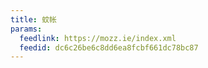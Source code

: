 ```yaml
---
title: 蚊帐
params:
  feedlink: https://mozz.ie/index.xml
  feedid: dc6c26be6c8dd6ea8fcbf661dc78bc87
---
```

